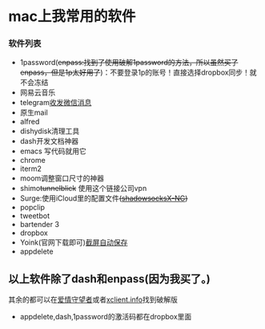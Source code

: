 # mac上我常用的软件
### 软件列表
+ 1password(~~enpass:找到了使用破解1password的方法，所以虽然买了enpass，但是1p太好用了~~)：不要登录1p的账号！直接选择dropbox同步！就不会冻结
+ 网易云音乐
+ telegram[收发微信消息](https://blog.1a23.com/2017/01/09/EFB-How-to-Send-and-Receive-Messages-from-WeChat-on-Telegram-zh-CN/)
+ 原生mail
+ alfred
+ dishydisk清理工具
+ dash开发文档神器
+ emacs 写代码就用它
+ chrome
+ iterm2
+ moom调整窗口尺寸的神器
+ shimo~~tunnelblick~~ 使用这个链接公司vpn
+ Surge:使用iCloud里的配置文件~~([shadowsocksX-NG](https://github.com/shadowsocks/ShadowsocksX-NG))~~
+ popclip
+ tweetbot
+ bartender 3
+ dropbox
+ Yoink(官网下载即可)[截屏自动保存](https://eternalstorms.wordpress.com/2015/01/15/capture-selective-screenshots-in-yoink/)
+ appdelete

## 以上软件除了dash和enpass(**因为我买了**。)
其余的都可以在[爱情守望者](http://www.waitsun.com/)或者[xclient.info](http://xclient.info)找到破解版
+ appdelete,dash,1password的激活码都在dropbox里面
